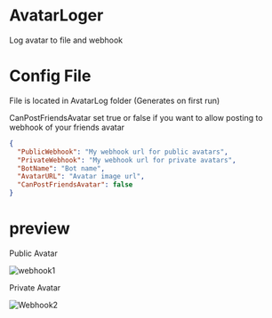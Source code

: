 # AvatarLoger
Log avatar to file and webhook

# Config File
File is located in AvatarLog folder (Generates on first run)

CanPostFriendsAvatar set true or false if you want to allow posting to webhook of your friends avatar

```json
{
  "PublicWebhook": "My webhook url for public avatars",
  "PrivateWebhook": "My webhook url for private avatars",
  "BotName": "Bot name",
  "AvatarURL": "Avatar image url",
  "CanPostFriendsAvatar": false
}
```

# preview

Public Avatar

![webhook1](https://i.imgur.com/ecJZyYN.png)

Private Avatar

![Webhook2](https://i.imgur.com/WyXJ8rZ.png)

